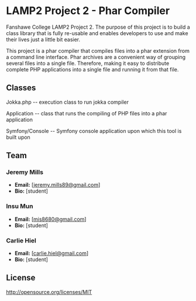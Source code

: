 ﻿LAMP2 Project 2 - Phar Compiler
===============================

Fanshawe College LAMP2 Project 2. The purpose of this project is to build a class library that is fully re-usable and enables
developers to use and make their lives just a little bit easier. 

This project is a phar compiler that compiles files into a phar extension from a command line interface.  Phar archives are a convenient way
of grouping several files into a single file. Therefore, making it easy to distribute complete PHP applications into a single
file and running it from that file.

## Classes
Jokka.php -- execution class to run jokka compiler

Application -- class that runs the compiling of PHP files into a phar application

Symfony/Console -- Symfony console application upon which this tool is built upon

## Team
### Jeremy Mills
* **Email:** [jeremy.mills89@gmail.com]
* **Bio:** [student]

### Insu Mun
* **Email:** [mis8680@gmail.com]
* **Bio:** [student]

### Carlie Hiel
* **Email:** [carlie.hiel@gmail.com]
* **Bio:** [student]


## License
http://opensource.org/licenses/MIT

